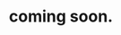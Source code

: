---
layout: page
title: coming soon.
description: coming soon.
#img: assets/img/misc/ht.jpg
importance: 1
category: work
related_publications: false
---
